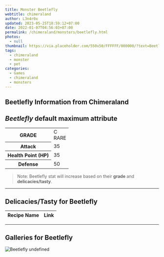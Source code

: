 ```yaml
---
title: Monster Beetlefly
webtitle: chimeraland
author: L3n4r0x
updated: 2023-05-25T18:59:12+07:00
date: 2022-01-07T04:56:03+07:00
permalink: /chimeraland/monsters/beetlefly.html
photos:
  - null
thumbnail: https://via.placeholder.com/550x50/FFFFFF/000000/?text=Beetlefly
tags:
  - chimeraland
  - monster
  - pet
categories:
  - Games
  - chimeraland
  - monsters
---
```


<link
  rel="stylesheet"
  href="https://rawcdn.githack.com/dimaslanjaka/Web-Manajemen/870a349/css/bootstrap-5-3-0-alpha3-wrapper.css"
/>
<section id="bootstrap-wrapper">
  <h2>Beetlefly Information from Chimeraland</h2>
  <h2 id="attribute"><i>Beetlefly</i> default maximum attribute</h2>
  <div class="row">
    <div class="col mb-2">
      <div class="card bg-dark text-light">
        <div class="card-body">
          <table>
            <tr>
              <th>GRADE</th>
              <td>C <br /><span class="text-primary">RARE</span></td>
            </tr>
            <tr>
              <th>Attack</th>
              <td>35</td>
            </tr>
            <tr>
              <th>Health Point (HP)</th>
              <td>35</td>
            </tr>
            <tr>
              <th>Defense</th>
              <td>50</td>
            </tr>
          </table>
        </div>
      </div>
    </div>
  </div>
  <blockquote>
    Note: Beetlefly stat will increase based on their <b>grade</b> and
    <b>delicacies/tasty</b>.
  </blockquote>
  <hr />
  <h2 id="delicacies">Delicacies/Tasty for Beetlefly</h2>
  <div class="card">
    <div class="card-body">
      <div class="table-responsive">
        <table class="table table-striped table-dark">
          <thead>
            <tr>
              <th>Recipe Name</th>
              <th>Link</th>
            </tr>
          </thead>
          <tbody></tbody>
        </table>
      </div>
    </div>
  </div>
  <hr />
  <div id="gallery">
    <h2>Galleries for Beetlefly</h2>
    <div class="row">
      <div class="col-lg-6 col-12">
        <img
          src="https://www.webmanajemen.com/undefined"
          alt="Beetlefly undefined"
        />
      </div>
    </div>
  </div>
</section>